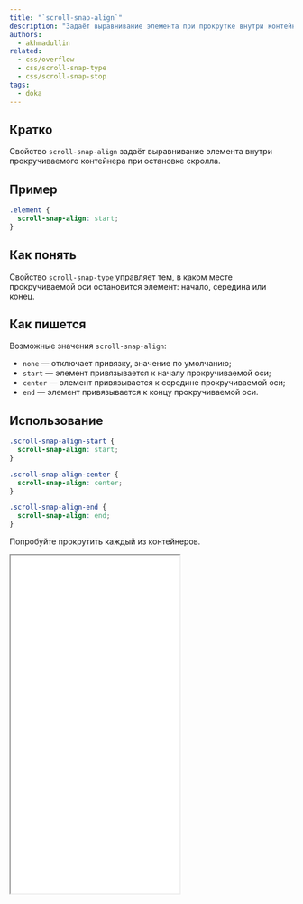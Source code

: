 ```yaml
---
title: "`scroll-snap-align`"
description: "Задаёт выравнивание элемента при прокрутке внутри контейнера."
authors:
  - akhmadullin
related:
  - css/overflow
  - css/scroll-snap-type
  - css/scroll-snap-stop
tags:
  - doka
---
```


## Кратко

Свойство `scroll-snap-align` задаёт выравнивание элемента внутри прокручиваемого контейнера при остановке скролла.

## Пример

```css
.element {
  scroll-snap-align: start;
}
```

## Как понять

Свойство `scroll-snap-type` управляет тем, в каком месте прокручиваемой оси остановится элемент: начало, середина или конец.

## Как пишется

Возможные значения `scroll-snap-align`:

- `none` — отключает привязку, значение по умолчанию;
- `start` — элемент привязывается к началу прокручиваемой оси;
- `center` — элемент привязывается к середине прокручиваемой оси;
- `end` — элемент привязывается к концу прокручиваемой оси.

## Использование

```css
.scroll-snap-align-start {
  scroll-snap-align: start;
}

.scroll-snap-align-center {
  scroll-snap-align: center;
}

.scroll-snap-align-end {
  scroll-snap-align: end;
}
```

Попробуйте прокрутить каждый из контейнеров.

<iframe title="Варианты значений" src="demos/values/" height="600"></iframe>
